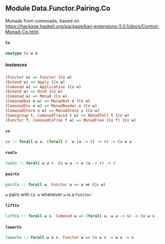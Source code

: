 ## Module Data.Functor.Pairing.Co

Monads from comonads,
based on <https://hackage.haskell.org/package/kan-extensions-5.0.1/docs/Control-Monad-Co.html>.

#### `Co`

``` purescript
newtype Co w a
```

##### Instances
``` purescript
(Functor w) => Functor (Co w)
(Extend w) => Apply (Co w)
(Comonad w) => Applicative (Co w)
(Extend w) => Bind (Co w)
(Comonad w) => Monad (Co w)
(ComonadAsk e w) => MonadAsk e (Co w)
(ComonadEnv e w) => MonadReader e (Co w)
(ComonadStore s w) => MonadState s (Co w)
(Semigroup t, ComonadTraced t w) => MonadTell t (Co w)
(Functor f, ComonadCofree f w) => MonadFree (Co f) (Co w)
```

#### `co`

``` purescript
co :: forall w a. (forall r. w (a -> r) -> r) -> Co w a
```

#### `runCo`

``` purescript
runCo :: forall w a r. Co w a -> w (a -> r) -> r
```

#### `pairCo`

``` purescript
pairCo :: forall w. Functor w => w ⋈ (Co w)
```

`w` pairs with `Co w` whenever `w` is a `Functor`.

#### `liftCo`

``` purescript
liftCo :: forall w s. Comonad w => (forall a. w a -> s) -> Co w s
```

#### `lowerCo`

``` purescript
lowerCo :: forall w a s. Functor w => Co w s -> w a -> s
```


